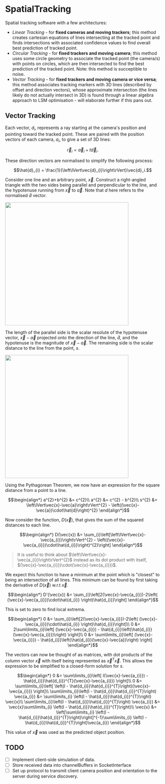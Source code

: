 # SpatialTracking
 Spatial tracking software with a few architectures:
 * *Linear Tracking* - for **fixed cameras and moving trackers**; this method creates cartesian equations of lines intersecting at the tracked point and finds intersections with associated confidence values to find overall best prediction of tracked point.
 * *Circular Tracking* - for **fixed trackers and moving camera**; this method uses some circle geometry to associate the tracked point (the camera/s) with points on circles, which are then intersected to find the best prediction of the tracked point. Note: this method is succeptible to noise.
 * *Vector Tracking* - for **fixed trackers and moving camera or vice versa**; this method associates tracking markers with 3D lines (described by offset and direction vectors), whose approximate intersection (the lines likely do not actually intersect in 3D) is found through a linear algebra approach to LSM optimisation - will elaborate further if this pans out.

## Vector Tracking
Each vector, $d_{i}$, represents a ray starting at the camera's position and pointing toward the tracked point. These are paired with the position vectors of each camera, $a_{i}$, to give a set of 3D lines:
```math
\vec{r}_{i} = \vec{a}_{i} + t\vec{d}_{i}.
```
These direction vectors are normalised to simplify the following process:
```math
\hat{d}_{i} = \frac{1}{\left\lVert\vec{d}_{i}\right\rVert}\vec{d}_i.
```
Consider one line and an arbitrary point, $\vec{x}$. Construct a right-angled triangle with the two sides being parallel and perpendicular to the line, and the hypotenuse running from $\vec{x}$ to $\vec{a}$. Note that $d$ here refers to the normalised $\hat{d}$ vector.

<img src="https://github.com/JustJayIGuess/SpatialTracking/assets/40308162/f2ffe48d-6e1b-42ef-98c6-01e27fe21ddc" width="400">


The length of the parallel side is the scalar resolute of the hypotenuse vector, $\vec{x} - \vec{a}$ projected onto the direction of the line, $\hat{d}$, and the hypotenuse is the magnitude of $\vec{x}-\vec{a}$. The remaining side is the scalar distance to the line from the point, $s$.

<img src="https://github.com/JustJayIGuess/SpatialTracking/assets/40308162/ff723ef3-a16c-413a-9dae-5bceb47e84cc" width="400">


Using the Pythagorean Theorem, we now have an expression for the square distance from a point to a line.
```math
\begin{align*}
a^{2}+b^{2} &= c^{2}\\
a^{2} &= c^{2} - b^{2}\\
s^{2} &= \left\lVert\vec{x}-\vec{a}\right\rVert^{2} - \left((\vec{x}-\vec{a})\cdot\hat{d}\right)^{2}
\end{align*}
```
Now consider the function, $D(\vec{x})$, that gives the sum of the squared distances to each line.
```math
\begin{align*}
D(\vec{x}) &= \sum_{i}\left[\left\lVert\vec{x}-\vec{a_{i}}\right\rVert^{2} - \left((\vec{x}-\vec{a_{i}})\cdot\hat{d_{i}}\right)^{2}\right]
\end{align*}
```
>It is useful to think about $\left\lVert\vec{x}-\vec{a_{i}}\right\rVert^{2}$ instead as its dot product with itself, $(\vec{x}-\vec{a_{i}})\cdot(\vec{x}-\vec{a_{i}})$.

We expect this function to have a minimum at the point which is "closest" to being an intersection of all lines. This minimum can be found by first taking the derivative of $D(\vec{x})$ w.r.t $\vec{x}$.
```math
\begin{align*}
D'(\vec{x}) &= \sum_{i}\left[2(\vec{x}-\vec{a_{i}})-2\left( (\vec{x}-\vec{a_{i}})\cdot\hat{d_{i}} \right)\hat{d_{i}}\right]
\end{align*}
```
This is set to zero to find local extrema.
```math
\begin{align*}
0 &= \sum_{i}\left[2(\vec{x}-\vec{a_{i}})-2\left( (\vec{x}-\vec{a_{i}})\cdot\hat{d_{i}} \right)\hat{d_{i}}\right]\\
0 &= 2\sum\limits_{i}\left[ (\vec{x}-\vec{a_{i}}) - \hat{d_{i}}\left(\hat{d_{i}}(\vec{x}-\vec{a_{i}})\right) \right]\\
0 &= \sum\limits_{i}\left[ (\vec{x}-\vec{a_{i}}) - \hat{d_{i}}\left(\hat{d_{i}}(\vec{x}-\vec{a})\right) \right]
\end{align*}
```
The vectors can now be thought of as matrices, with dot products of the column vector $\vec{x}$ with itself being represented as $\vec{x}^{T}\vec{x}$. This allows the expression to be simplified to a closed-form solution for $s$.
```math
\begin{align*}
0 &= \sum\limits_{i}\left[ I(\vec{x}-\vec{a_{i}}) - \hat{d_{i}}\hat{d_{i}}^{T}(\vec{x}-\vec{a_{i}}) \right]\\
0 &= \sum\limits_{i}\left[ \left(I - \hat{d_{i}}\hat{d_{i}}^{T}\right)(\vec{x}-\vec{a_{i}}) \right]\\
\sum\limits_{i}\left(I - \hat{d_{i}}\hat{d_{i}}^{T}\right) \vec{a_{i}} &= \sum\limits_{i} \left(I - \hat{d_{i}}\hat{d_{i}}^{T}\right) \vec{x}\\
\sum\limits_{i}\left(I - \hat{d_{i}}\hat{d_{i}}^{T}\right) \vec{a_{i}} &= \vec{x}\sum\limits_{i} \left(I - \hat{d_{i}}\hat{d_{i}}^{T}\right)\\
\vec{x} &= \left[\sum\limits_{i} \left(I - \hat{d_{i}}\hat{d_{i}}^{T}\right)\right]^{-1}\sum\limits_{i} \left(I - \hat{d_{i}}\hat{d_{i}}^{T}\right)\vec{a_{i}}
\end{align*}
```
This value of $\vec{x}$ was used as the predicted object position.

## TODO
- [ ] Implement client-side simulation of data.
- [ ] Store received data into channelBuffers in SocketInterface
- [ ] Set up protocol to transmit client camera position and orientation to the server during service discovery.
